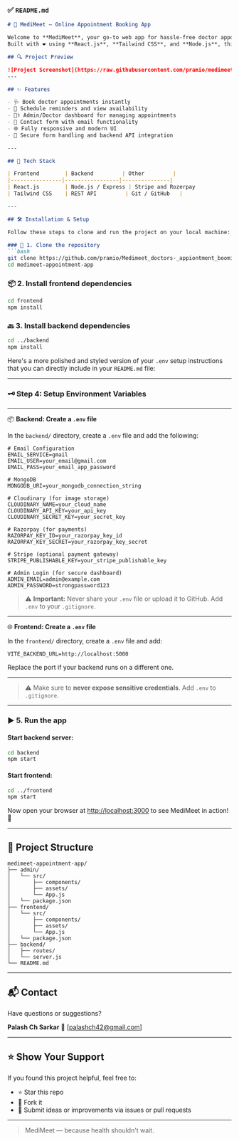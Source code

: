 ﻿
### ✅ `README.md` 

````md
# 💊 MediMeet – Online Appointment Booking App

Welcome to **MediMeet**, your go-to web app for hassle-free doctor appointment booking!  
Built with ❤️ using **React.js**, **Tailwind CSS**, and **Node.js**, this app is designed to simplify healthcare access for patients and streamline appointment management for medical professionals.

## 🔍 Project Preview

![Project Screenshot](https://raw.githubusercontent.com/pramio/medimeet_doctors-_appointment_booming_system/main/frontend/public/image.png)
---

## ✨ Features

- 🩺 Book doctor appointments instantly  
- 📅 Schedule reminders and view availability  
- 👨‍⚕️ Admin/Doctor dashboard for managing appointments  
- 📧 Contact form with email functionality  
- 🌐 Fully responsive and modern UI  
- 🔐 Secure form handling and backend API integration

---

## 🚀 Tech Stack

| Frontend        | Backend         | Other         |
|----------------|-----------------|---------------|
| React.js        | Node.js / Express | Stripe and Rozerpay
| Tailwind CSS    | REST API         | Git / GitHub   |

---

## 🛠️ Installation & Setup

Follow these steps to clone and run the project on your local machine:

### 🔁 1. Clone the repository
```bash
git clone https://github.com/pramio/Medimeet_doctors-_appiontment_booming_system
cd medimeet-appointment-app
````

### 📦 2. Install frontend dependencies

```bash
cd frontend
npm install
```

### 🔙 3. Install backend dependencies

```bash
cd ../backend
npm install
```

Here's a more polished and styled version of your `.env` setup instructions that you can directly include in your `README.md` file:

---

### 🗝️ Step 4: Setup Environment Variables



---

📦 **Backend: Create a `.env` file**

In the `backend/` directory, create a `.env` file and add the following:

```env
# Email Configuration
EMAIL_SERVICE=gmail
EMAIL_USER=your_email@gmail.com
EMAIL_PASS=your_email_app_password

# MongoDB
MONGODB_URI=your_mongodb_connection_string

# Cloudinary (for image storage)
CLOUDINARY_NAME=your_cloud_name
CLOUDINARY_API_KEY=your_api_key
CLOUDINARY_SECRET_KEY=your_secret_key

# Razorpay (for payments)
RAZORPAY_KEY_ID=your_razorpay_key_id
RAZORPAY_KEY_SECRET=your_razorpay_key_secret

# Stripe (optional payment gateway)
STRIPE_PUBLISHABLE_KEY=your_stripe_publishable_key

# Admin Login (for secure dashboard)
ADMIN_EMAIL=admin@example.com
ADMIN_PASSWORD=strongpassword123
```

> ⚠️ **Important:** Never share your `.env` file or upload it to GitHub. Add `.env` to your `.gitignore`.

---

 🌐 **Frontend: Create a `.env` file**

In the `frontend/` directory, create a `.env` file and add:

```env
VITE_BACKEND_URL=http://localhost:5000
```

Replace the port if your backend runs on a different one.

---



> ⚠️ Make sure to **never expose sensitive credentials**. Add `.env` to `.gitignore`.

---

### ▶️ 5. Run the app

#### Start backend server:

```bash
cd backend
npm start
```

#### Start frontend:

```bash
cd ../frontend
npm start
```

Now open your browser at [http://localhost:3000](http://localhost:3000) to see MediMeet in action! 🚀

---

## 📂 Project Structure

```
medimeet-appointment-app/
├── admin/
│   └── src/
│       ├── components/
│       ├── assets/
│       └── App.js
│   └── package.json
├── frontend/
│   └── src/
│       ├── components/
│       ├── assets/
│       └── App.js
│   └── package.json
├── backend/
│   ├── routes/
│   └── server.js
└── README.md

```

---

## 📬 Contact

Have questions or suggestions?

**Palash Ch Sarkar**
📧 [palashch42@gmail.com]

---

## ⭐️ Show Your Support

If you found this project helpful, feel free to:

* ⭐ Star this repo
* 🍴 Fork it
* 🧠 Submit ideas or improvements via issues or pull requests

---

> MediMeet — because health shouldn't wait.


